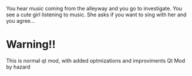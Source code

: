 You hear music coming from the alleyway and you go to investigate. 
You see a cute girl listening to music. 
She asks if you want to sing with her and you agree...

# Warning!!

This is normal qt mod, with added optmizations and improviments
Qt Mod by hazard